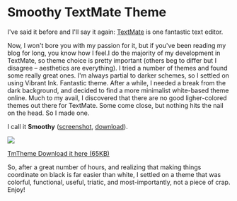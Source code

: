 # Smoothy TextMate Theme

  I've said it before and I'll say it again: [TextMate](http://kennethreitz.com/blog/if-textmate-42/) is one fantastic text editor.

  Now, I won't bore you with my passion for it, but if you've been reading my blog for long, you know how I feel.I do the majority of my development in TextMate, so theme choice is pretty important (others beg to differ but I disagree – aesthetics are everything). I tried a number of themes and found some really great ones. I'm always partial to darker schemes, so I settled on using Vibrant Ink. Fantastic theme. After a while, I needed a break from the dark background, and decided to find a more minimalist white\-based theme online. Much to my avail, I discovered that there are no good ligher\-colored themes out there for TextMate. Some come close, but nothing hits the nail on the head. So I made one.

 I call it **Smoothy** ([screenshot](http://media.kennethreitz.com.s3.amazonaws.com/themes/Smoothy.tmTheme.gif), [download](http://media.kennethreitz.com.s3.amazonaws.com/themes/Smoothy.tmTheme)).

 ![](http://media.kennethreitz.com.s3.amazonaws.com/themes/Smoothy.tmTheme.gif)

   


 [TmTheme Download it here (65KB)](http://media.kennethreitz.com.s3.amazonaws.com/themes/Smoothy.tmTheme)

 So, after a great number of hours, and realizing that making things coordinate on black is far easier than white, I settled on a theme that was colorful, functional, useful, triatic, and most\-importantly, not a piece of crap. Enjoy!

  